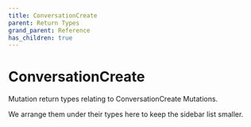 ```yaml
---
title: ConversationCreate
parent: Return Types
grand_parent: Reference
has_children: true
---
```


# ConversationCreate

Mutation return types relating to ConversationCreate Mutations.

We arrange them under their types here to keep the sidebar list smaller.

